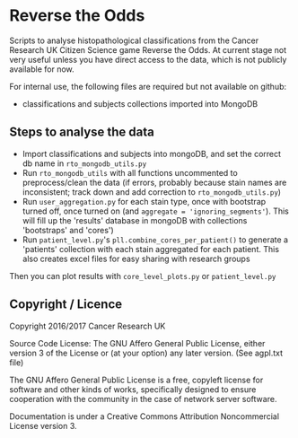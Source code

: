 # Reverse the Odds
Scripts to analyse histopathological classifications from the Cancer Research UK Citizen Science game Reverse the Odds. At current stage not very useful unless you have direct access to the data, which is not publicly available for now.

For internal use, the following files are required but not available on github:
* classifications and subjects collections imported into MongoDB

## Steps to analyse the data
* Import classifications and subjects into mongoDB, and set the correct db name in `rto_mongodb_utils.py`
* Run `rto_mongodb_utils` with all functions uncommented to preprocess/clean the data (if errors, probably because stain names are inconsistent; track down and add correction to `rto_mongodb_utils.py`)
* Run `user_aggregation.py` for each stain type, once with bootstrap turned off, once turned on (and `aggregate = 'ignoring_segments'`). This will fill up the 'results' database in mongoDB with collections 'bootstraps' and 'cores')
* Run `patient_level.py`'s `pll.combine_cores_per_patient()` to generate a 'patients' collection with each stain aggregated for each patient. This also creates excel files for easy sharing with research groups

Then you can plot results with `core_level_plots.py` or `patient_level.py`

## Copyright / Licence
Copyright 2016/2017 Cancer Research UK

Source Code License: The GNU Affero General Public License, either version 3 of the License or (at your option) any later version. (See agpl.txt file)

The GNU Affero General Public License is a free, copyleft license for software and other kinds of works, specifically designed to ensure cooperation with the community in the case of network server software.

Documentation is under a Creative Commons Attribution Noncommercial License version 3.

